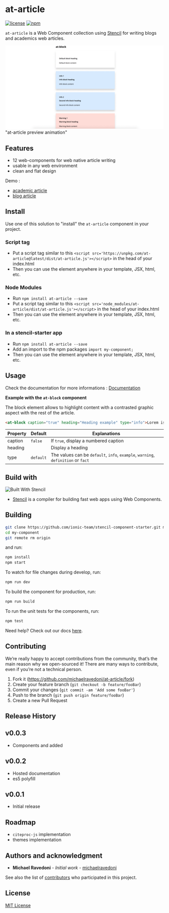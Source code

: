 # at-article
[![license](https://img.shields.io/github/license/mashape/apistatus.svg?style=for-the-badge)](https://github.com/michaelravedoni/at-article/blob/master/LICENSE)
[![npm](https://img.shields.io/npm/v/at-article.svg?style=for-the-badge)](https://www.npmjs.com/package/at-article)

`at-article` is a Web Component collection using [Stencil](https://github.com/ionic-team/stencil) for writing blogs and academics web articles.

![at-article preview animation](at-article.gif) "at-article preview animation"

## Features

- 12 web-components for web native article writing
- usable in any web environment
- clean and flat design

Demo :

- [academic article](https://michaelravedoni.github.io/at-article/demo-academic.html)
- [blog article](https://michaelravedoni.github.io/at-article/demo-blog.html)

## Install

Use one of this solution to "install" the `at-article` component in your project.

### Script tag

- Put a script tag similar to this `<script src='https://unpkg.com/at-article@latest/dist/at-article.js'></script>` in the head of your index.html
- Then you can use the element anywhere in your template, JSX, html, etc.

### Node Modules
- Run `npm install at-article --save`
- Put a script tag similar to this `<script src='node_modules/at-article/dist/at-article.js'></script>` in the head of your index.html
- Then you can use the element anywhere in your template, JSX, html, etc.

### In a stencil-starter app
- Run `npm install at-article --save`
- Add an import to the npm packages `import my-component;`
- Then you can use the element anywhere in your template, JSX, html, etc.

## Usage

Check the documentation for more informations : [Documentation](https://michaelravedoni.github.io/documentation)

**Example with the `at-block` component**

The block element allows to highlight content with a contrasted graphic aspect with the rest of the article.

```html
<at-block caption="true" heading="Heading example" type="info">Lorem ispum</at-block>
```

Property | Default | Explanations
--- | --- | ---
caption | `false` | If `true`, display a numbered caption
heading  |   |  Display a heading
type  | `default` |  The values can be `default`, `info`, `example`, `warning`, `definition` or `fact`


## Build with
![Built With Stencil](https://img.shields.io/badge/-Built%20With%20Stencil-16161d.svg?logo=data%3Aimage%2Fsvg%2Bxml%3Bbase64%2CPD94bWwgdmVyc2lvbj0iMS4wIiBlbmNvZGluZz0idXRmLTgiPz4KPCEtLSBHZW5lcmF0b3I6IEFkb2JlIElsbHVzdHJhdG9yIDE5LjIuMSwgU1ZHIEV4cG9ydCBQbHVnLUluIC4gU1ZHIFZlcnNpb246IDYuMDAgQnVpbGQgMCkgIC0tPgo8c3ZnIHZlcnNpb249IjEuMSIgaWQ9IkxheWVyXzEiIHhtbG5zPSJodHRwOi8vd3d3LnczLm9yZy8yMDAwL3N2ZyIgeG1sbnM6eGxpbms9Imh0dHA6Ly93d3cudzMub3JnLzE5OTkveGxpbmsiIHg9IjBweCIgeT0iMHB4IgoJIHZpZXdCb3g9IjAgMCA1MTIgNTEyIiBzdHlsZT0iZW5hYmxlLWJhY2tncm91bmQ6bmV3IDAgMCA1MTIgNTEyOyIgeG1sOnNwYWNlPSJwcmVzZXJ2ZSI%2BCjxzdHlsZSB0eXBlPSJ0ZXh0L2NzcyI%2BCgkuc3Qwe2ZpbGw6I0ZGRkZGRjt9Cjwvc3R5bGU%2BCjxwYXRoIGNsYXNzPSJzdDAiIGQ9Ik00MjQuNywzNzMuOWMwLDM3LjYtNTUuMSw2OC42LTkyLjcsNjguNkgxODAuNGMtMzcuOSwwLTkyLjctMzAuNy05Mi43LTY4LjZ2LTMuNmgzMzYuOVYzNzMuOXoiLz4KPHBhdGggY2xhc3M9InN0MCIgZD0iTTQyNC43LDI5Mi4xSDE4MC40Yy0zNy42LDAtOTIuNy0zMS05Mi43LTY4LjZ2LTMuNkgzMzJjMzcuNiwwLDkyLjcsMzEsOTIuNyw2OC42VjI5Mi4xeiIvPgo8cGF0aCBjbGFzcz0ic3QwIiBkPSJNNDI0LjcsMTQxLjdIODcuN3YtMy42YzAtMzcuNiw1NC44LTY4LjYsOTIuNy02OC42SDMzMmMzNy45LDAsOTIuNywzMC43LDkyLjcsNjguNlYxNDEuN3oiLz4KPC9zdmc%2BCg%3D%3D&colorA=16161d&style=flat-square)

- [Stencil](https://github.com/ionic-team/stencil) is a compiler for building fast web apps using Web Components.

## Building

```bash
git clone https://github.com/ionic-team/stencil-component-starter.git my-component
cd my-component
git remote rm origin
```

and run:

```bash
npm install
npm start
```

To watch for file changes during develop, run:

```bash
npm run dev
```

To build the component for production, run:

```bash
npm run build
```

To run the unit tests for the components, run:

```bash
npm test
```

Need help? Check out our docs [here](https://stenciljs.com/docs/my-first-component).

## Contributing

We’re really happy to accept contributions from the community, that’s the main reason why we open-sourced it! There are many ways to contribute, even if you’re not a technical person.

1. Fork it (<https://github.com/michaelravedoni/at-article/fork>)
2. Create your feature branch (`git checkout -b feature/fooBar`)
3. Commit your changes (`git commit -am 'Add some fooBar'`)
4. Push to the branch (`git push origin feature/fooBar`)
5. Create a new Pull Request

## Release History

## v0.0.3
* Components <at-abstract> and <at-summary> added

## v0.0.2
* Hosted documentation
* es5 polyfill

## v0.0.1
* Initial release

## Roadmap

- `citeproc-js` implementation
- themes implementation

## Authors and acknowledgment

* **Michael Ravedoni** - *Initial work* - [michaelravedoni](https://github.com/michaelravedoni)

See also the list of [contributors](https://github.com/michaelravedoni/at-article/contributors) who participated in this project.

## License

[MIT License](https://opensource.org/licenses/MIT)

